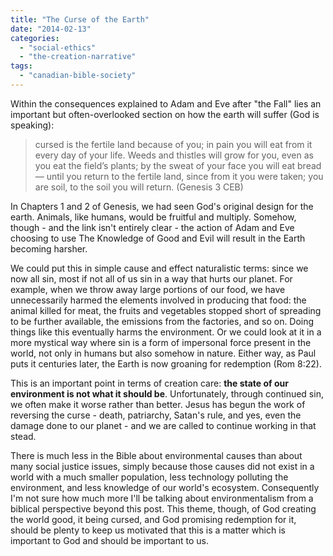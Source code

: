 ```yaml
---
title: "The Curse of the Earth"
date: "2014-02-13"
categories: 
  - "social-ethics"
  - "the-creation-narrative"
tags: 
  - "canadian-bible-society"
---
```


Within the consequences explained to Adam and Eve after "the Fall" lies an important but often-overlooked section on how the earth will suffer (God is speaking):

> cursed is the fertile land because of you; in pain you will eat from it every day of your life. Weeds and thistles will grow for you, even as you eat the field’s plants; by the sweat of your face you will eat bread— until you return to the fertile land, since from it you were taken; you are soil, to the soil you will return. (Genesis 3 CEB)

<!--more-->In Chapters 1 and 2 of Genesis, we had seen God's original design for the earth. Animals, like humans, would be fruitful and multiply. Somehow, though - and the link isn't entirely clear - the action of Adam and Eve choosing to use The Knowledge of Good and Evil will result in the Earth becoming harsher.

We could put this in simple cause and effect naturalistic terms: since we now all sin, most if not all of us sin in a way that hurts our planet. For example, when we throw away large portions of our food, we have unnecessarily harmed the elements involved in producing that food: the animal killed for meat, the fruits and vegetables stopped short of spreading to be further available, the emissions from the factories, and so on. Doing things like this eventually harms the environment. Or we could look at it in a more mystical way where sin is a form of impersonal force present in the world, not only in humans but also somehow in nature. Either way, as Paul puts it centuries later, the Earth is now groaning for redemption (Rom 8:22).

This is an important point in terms of creation care: **the state of our environment is not what it should be**. Unfortunately, through continued sin, we often make it worse rather than better. Jesus has begun the work of reversing the curse - death, patriarchy, Satan's rule, and yes, even the damage done to our planet - and we are called to continue working in that stead.

There is much less in the Bible about environmental causes than about many social justice issues, simply because those causes did not exist in a world with a much smaller population, less technology polluting the environment, and less knowledge of our world's ecosystem. Consequently I'm not sure how much more I'll be talking about environmentalism from a biblical perspective beyond this post. This theme, though, of God creating the world good, it being cursed, and God promising redemption for it, should be plenty to keep us motivated that this is a matter which is important to God and should be important to us.
